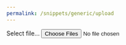 ```yaml
---
permalink: /snippets/generic/upload
---
```

<span class="btn btn-success fileinput-button">
<span>Select file...</span>
<!-- The file input field used as target for the file upload widget -->
<input id="fileupload" name="files[]" multiple="" type="file">
</span>

<div id="progress" class="progress">
<div class="progress-bar progress-bar-success"></div>
</div>


<div id="files" class="files"></div>

